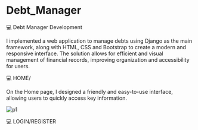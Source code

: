 # Debt_Manager
💻 Debt Manager Development

I implemented a web application to manage debts using Django as the main framework, along with HTML, CSS and Bootstrap to create a modern and responsive interface. The solution allows for efficient and visual management of financial records, improving organization and accessibility for users.

💻 HOME/

On the Home page, I designed a friendly and easy-to-use interface, allowing users to quickly access key information.

![p1](https://github.com/user-attachments/assets/9f482376-e35c-4692-b39e-cce8b7c39803)


💻 LOGIN/REGISTER
